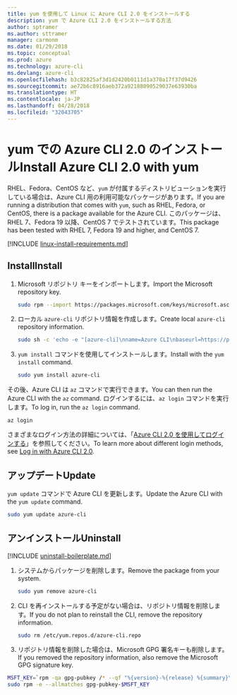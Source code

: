 ```yaml
---
title: yum を使用して Linux に Azure CLI 2.0 をインストールする
description: yum で Azure CLI 2.0 をインストールする方法
author: sptramer
ms.author: sttramer
manager: carmonm
ms.date: 01/29/2018
ms.topic: conceptual
ms.prod: azure
ms.technology: azure-cli
ms.devlang: azure-cli
ms.openlocfilehash: b3c82825af3d1d2420b0111d1a370a17f37d9426
ms.sourcegitcommit: ae72b6c8916aeb372a92188090529037e63930ba
ms.translationtype: HT
ms.contentlocale: ja-JP
ms.lasthandoff: 04/28/2018
ms.locfileid: "32043705"
---
```

# <a name="install-azure-cli-20-with-yum"></a><span data-ttu-id="ef017-103">yum での Azure CLI 2.0 のインストール</span><span class="sxs-lookup"><span data-stu-id="ef017-103">Install Azure CLI 2.0 with yum</span></span>

<span data-ttu-id="ef017-104">RHEL、Fedora、CentOS など、`yum` が付属するディストリビューションを実行している場合は、Azure CLI 用の利用可能なパッケージがあります。</span><span class="sxs-lookup"><span data-stu-id="ef017-104">If you are running a distribution that comes with `yum`, such as RHEL, Fedora, or CentOS, there is a package available for the Azure CLI.</span></span> <span data-ttu-id="ef017-105">このパッケージは、RHEL 7、Fedora 19 以降、CentOS 7 でテストされています。</span><span class="sxs-lookup"><span data-stu-id="ef017-105">This package has been tested with RHEL 7, Fedora 19 and higher, and CentOS 7.</span></span>

[!INCLUDE [linux-install-requirements.md](includes/linux-install-requirements.md)]

## <a name="install"></a><span data-ttu-id="ef017-106">Install</span><span class="sxs-lookup"><span data-stu-id="ef017-106">Install</span></span>

1. <span data-ttu-id="ef017-107">Microsoft リポジトリ キーをインポートします。</span><span class="sxs-lookup"><span data-stu-id="ef017-107">Import the Microsoft repository key.</span></span>

   ```bash
   sudo rpm --import https://packages.microsoft.com/keys/microsoft.asc
   ```

2. <span data-ttu-id="ef017-108">ローカル `azure-cli` リポジトリ情報を作成します。</span><span class="sxs-lookup"><span data-stu-id="ef017-108">Create local `azure-cli` repository information.</span></span>

   ```bash
   sudo sh -c 'echo -e "[azure-cli]\nname=Azure CLI\nbaseurl=https://packages.microsoft.com/yumrepos/azure-cli\nenabled=1\ngpgcheck=1\ngpgkey=https://packages.microsoft.com/keys/microsoft.asc" > /etc/yum.repos.d/azure-cli.repo'
   ```

3. <span data-ttu-id="ef017-109">`yum install` コマンドを使用してインストールします。</span><span class="sxs-lookup"><span data-stu-id="ef017-109">Install with the `yum install` command.</span></span> 

   ```bash
   sudo yum install azure-cli
   ```

<span data-ttu-id="ef017-110">その後、Azure CLI は `az` コマンドで実行できます。</span><span class="sxs-lookup"><span data-stu-id="ef017-110">You can then run the Azure CLI with the `az` command.</span></span> <span data-ttu-id="ef017-111">ログインするには、`az login` コマンドを実行します。</span><span class="sxs-lookup"><span data-stu-id="ef017-111">To log in, run the `az login` command.</span></span>

```azurecli
az login
```

<span data-ttu-id="ef017-112">さまざまなログイン方法の詳細については、「[Azure CLI 2.0 を使用してログインする](authenticate-azure-cli.md)」を参照してください。</span><span class="sxs-lookup"><span data-stu-id="ef017-112">To learn more about different login methods, see [Log in with Azure CLI 2.0](authenticate-azure-cli.md).</span></span>

## <a name="update"></a><span data-ttu-id="ef017-113">アップデート</span><span class="sxs-lookup"><span data-stu-id="ef017-113">Update</span></span>

<span data-ttu-id="ef017-114">`yum update` コマンドで Azure CLI を更新します。</span><span class="sxs-lookup"><span data-stu-id="ef017-114">Update the Azure CLI with the `yum update` command.</span></span>

```bash
sudo yum update azure-cli
```

## <a name="uninstall"></a><span data-ttu-id="ef017-115">アンインストール</span><span class="sxs-lookup"><span data-stu-id="ef017-115">Uninstall</span></span>

[!INCLUDE [uninstall-boilerplate.md](includes/uninstall-boilerplate.md)]

1. <span data-ttu-id="ef017-116">システムからパッケージを削除します。</span><span class="sxs-lookup"><span data-stu-id="ef017-116">Remove the package from your system.</span></span>

   ```bash
   sudo yum remove azure-cli
   ```

2. <span data-ttu-id="ef017-117">CLI を再インストールする予定がない場合は、リポジトリ情報を削除します。</span><span class="sxs-lookup"><span data-stu-id="ef017-117">If you do not plan to reinstall the CLI, remove the repository information.</span></span>

   ```bash
   sudo rm /etc/yum.repos.d/azure-cli.repo
   ```

3. <span data-ttu-id="ef017-118">リポジトリ情報を削除した場合は、Microsoft GPG 署名キーも削除します。</span><span class="sxs-lookup"><span data-stu-id="ef017-118">If you removed the repository information, also remove the Microsoft GPG signature key.</span></span>

  ```bash
  MSFT_KEY=`rpm -qa gpg-pubkey /* --qf "%{version}-%{release} %{summary}\n" | grep Microsoft | awk '{print $1}'`
  sudo rpm -e --allmatches gpg-pubkey-$MSFT_KEY
  ```
